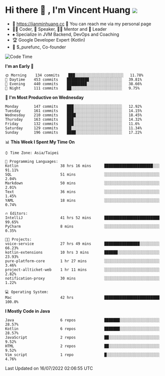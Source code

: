 # Hi there 👋 , I'm Vincent Huang ![](https://komarev.com/ghpvc/?username=Jian-Min-Huang)
- 💎 https://jianminhuang.cc 🙋 You can reach me via my personal page
- 👨‍💻 Coder, 🎤 Speaker, 👨‍🏫 Mentor and 🚀 Leader
- ♠️ Specialize in JVM Backend, DevOps and Coaching
- 🏆 Google Developer Expert (Kotlin)
- 💼 $_purefunc, Co-founder

<!--START_SECTION:waka-->
![Code Time](http://img.shields.io/badge/Code%20Time-0%20secs-blue)

**I'm an Early 🐤** 

```text
🌞 Morning    134 commits    ███░░░░░░░░░░░░░░░░░░░░░░   11.78% 
🌆 Daytime    453 commits    ██████████░░░░░░░░░░░░░░░   39.81% 
🌃 Evening    440 commits    █████████░░░░░░░░░░░░░░░░   38.66% 
🌙 Night      111 commits    ██░░░░░░░░░░░░░░░░░░░░░░░   9.75%

```
📅 **I'm Most Productive on Wednesday** 

```text
Monday       147 commits    ███░░░░░░░░░░░░░░░░░░░░░░   12.92% 
Tuesday      161 commits    ███░░░░░░░░░░░░░░░░░░░░░░   14.15% 
Wednesday    210 commits    ████░░░░░░░░░░░░░░░░░░░░░   18.45% 
Thursday     163 commits    ███░░░░░░░░░░░░░░░░░░░░░░   14.32% 
Friday       132 commits    ███░░░░░░░░░░░░░░░░░░░░░░   11.6% 
Saturday     129 commits    ██░░░░░░░░░░░░░░░░░░░░░░░   11.34% 
Sunday       196 commits    ████░░░░░░░░░░░░░░░░░░░░░   17.22%

```


📊 **This Week I Spent My Time On** 

```text
⌚︎ Time Zone: Asia/Taipei

💬 Programming Languages: 
Kotlin                   38 hrs 16 mins      ██████████████████████░░░   91.11% 
SQL                      51 mins             ░░░░░░░░░░░░░░░░░░░░░░░░░   2.04% 
Markdown                 50 mins             ░░░░░░░░░░░░░░░░░░░░░░░░░   2.01% 
Text                     36 mins             ░░░░░░░░░░░░░░░░░░░░░░░░░   1.45% 
YAML                     18 mins             ░░░░░░░░░░░░░░░░░░░░░░░░░   0.74%

🔥 Editors: 
IntelliJ                 41 hrs 52 mins      █████████████████████████   99.65% 
PyCharm                  8 mins              ░░░░░░░░░░░░░░░░░░░░░░░░░   0.35%

🐱‍💻 Projects: 
voice-service            27 hrs 49 mins      ████████████████░░░░░░░░░   66.23% 
kotlin-extensions        10 hrs 3 mins       ██████░░░░░░░░░░░░░░░░░░░   23.93% 
pure-platform-core       1 hr 27 mins        ░░░░░░░░░░░░░░░░░░░░░░░░░   3.46% 
project-allticket-web    1 hr 11 mins        ░░░░░░░░░░░░░░░░░░░░░░░░░   2.82% 
notification-proxy       30 mins             ░░░░░░░░░░░░░░░░░░░░░░░░░   1.22%

💻 Operating System: 
Mac                      42 hrs              █████████████████████████   100.0%

```

**I Mostly Code in Java** 

```text
Java                     6 repos             ███████░░░░░░░░░░░░░░░░░░   28.57% 
Kotlin                   6 repos             ███████░░░░░░░░░░░░░░░░░░   28.57% 
JavaScript               2 repos             ██░░░░░░░░░░░░░░░░░░░░░░░   9.52% 
HTML                     2 repos             ██░░░░░░░░░░░░░░░░░░░░░░░   9.52% 
Vim script               1 repo              █░░░░░░░░░░░░░░░░░░░░░░░░   4.76%

```



 Last Updated on 16/07/2022 02:06:55 UTC
<!--END_SECTION:waka-->
